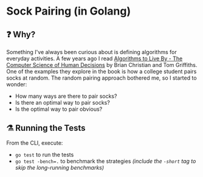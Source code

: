 # Sock Pairing (in Golang)

## :question: Why?
Something I've always been curious about is defining algorithms for everyday activities.
A few years ago I read [Algorithms to Live By - The Computer Science of Human Decisions](https://algorithmstoliveby.com/) by Brian Christian and Tom Griffiths. 
One of the examples they explore in the book is how a college student pairs socks at random.
The random pairing approach bothered me, so I started to wonder:
* How many ways are there to pair socks? 
* Is there an optimal way to pair socks? 
* Is the optimal way to pair obvious?

## :alembic: Running the Tests
From the CLI, execute:
* `go test` to run the tests
* `go test -bench=.` to benchmark the strategies _(include the `-short` tag to skip the long-running benchmarks)_
